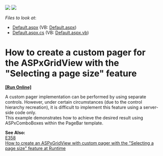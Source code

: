 <!-- default badges list -->
[![](https://img.shields.io/badge/Open_in_DevExpress_Support_Center-FF7200?style=flat-square&logo=DevExpress&logoColor=white)](https://supportcenter.devexpress.com/ticket/details/E1738)
[![](https://img.shields.io/badge/📖_How_to_use_DevExpress_Examples-e9f6fc?style=flat-square)](https://docs.devexpress.com/GeneralInformation/403183)
<!-- default badges end -->
<!-- default file list -->
*Files to look at*:

* [Default.aspx](./CS/WebSite/Default.aspx) (VB: [Default.aspx](./VB/WebSite/Default.aspx))
* [Default.aspx.cs](./CS/WebSite/Default.aspx.cs) (VB: [Default.aspx.vb](./VB/WebSite/Default.aspx.vb))
<!-- default file list end -->
# How to create a custom pager for the ASPxGridView with the "Selecting a page size" feature
<!-- run online -->
**[[Run Online]](https://codecentral.devexpress.com/e1738/)**
<!-- run online end -->


<p>A custom pager implementation can be performed by using separate controls. However, under certain circumstances (due to the control hierarchy recreation), it is difficult to implement this feature using a server-side code only.<br />
This example demonstrates how to achieve the desired result using ASPxComboBoxes within the PageBar template.</p><p><strong>See Also:</strong><br />
<a href="https://www.devexpress.com/Support/Center/p/E358">E358</a><u><br />
</u><a href="https://www.devexpress.com/Support/Center/p/E4802">How to create an ASPxGridView with custom pager with the "Selecting a page size" feature at Runtime</a></p>

<br/>


